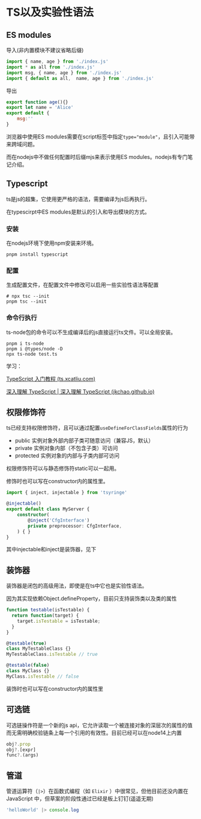 # TS以及实验性语法

## ES modules

导入(非内置模块不建议省略后缀)

```js
import { name, age } from './index.js'
import * as all from './index.js'
import msg, { name, age } from './index.js'
import { default as all,  name, age } from './index.js'
```

导出

```js
export function age(){}
export let name = 'Alice'
export default {
    msg:''
}
```

浏览器中使用ES modules需要在script标签中指定`type="module"`，且引入可能带来跨域问题。

而在nodejs中不做任何配置时后缀mjs来表示使用ES modules。nodejs有专门笔记介绍。

## Typescript

ts是js的超集，它使用更严格的语法，需要编译为js后再执行。

在typescirpt中ES modules是默认的引入和导出模块的方式。

### 安装

在nodejs环境下使用npm安装来环境。

```shell
pnpm install typescript
```

### 配置

生成配置文件，在配置文件中修改可以启用一些实验性语法等配置

```shell
# npx tsc --init
pnpm tsc --init
```

### 命令行执行

ts-node包的命令可以不生成编译后的js直接运行ts文件。可以全局安装。

```shell
pnpm i ts-node
pnpm i @types/node -D
npx ts-node test.ts
```

学习：

[TypeScript 入门教程 (ts.xcatliu.com)](https://ts.xcatliu.com/)

[深入理解 TypeScript | 深入理解 TypeScript (jkchao.github.io)](https://jkchao.github.io/typescript-book-chinese/)

## 权限修饰符

ts已经支持权限修饰符，且可以通过配置`useDefineForClassFields`属性的行为

- public 实例对象外部内部子类可随意访问（兼容JS，默认）
- private 实例对象内部（不包含子类）可访问
- protected 实例对象的内部与子类内部可访问

权限修饰符可以与静态修饰符static可以一起用。

修饰时也可以写在constructor内的属性里。

```typescript
import { inject, injectable } from 'tsyringe'

@injectable()
export default class MyServer {
    constructor(
        @inject('CfgInterface')
        private preprocessor: CfgInterface,
    ) { }
}
```

 其中injectable和inject是装饰器，见下

## 装饰器

装饰器是闭包的高级用法，即使是在ts中它也是实验性语法。

因为其实现依赖Object.defineProperty，目前只支持装饰类以及类的属性

```js
function testable(isTestable) {
  return function(target) {
    target.isTestable = isTestable;
  }
}

@testable(true)
class MyTestableClass {}
MyTestableClass.isTestable // true

@testable(false)
class MyClass {}
MyClass.isTestable // false
```

装饰时也可以写在constructor内的属性里

## 可选链

可选链操作符是一个新的js api，它允许读取一个被连接对象的深层次的属性的值而无需明确校验链条上每一个引用的有效性。目前已经可以在node14上内置

```js
obj?.prop
obj?.[expr]
func?.(args)
```

## 管道

管道运算符（`|>`）在函数式编程（如 `Elixir` ）中很常见，但他目前还没内置在 JavaScript 中，但草案的阶段性通过已经是板上钉钉(遥遥无期)

```js
'helloWorld' |> console.log
```
